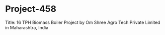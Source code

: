# Project-458
Title: 16 TPH Biomass Boiler Project by Om Shree Agro Tech Private Limited in Maharashtra, India
